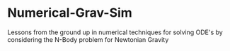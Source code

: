 # Numerical-Grav-Sim
Lessons from the ground up in numerical techniques for solving ODE's by considering the N-Body problem for Newtonian Gravity
